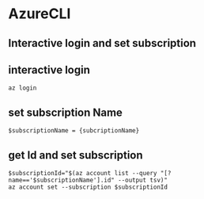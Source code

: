 # AzureCLI

## Interactive login and set subscription


## interactive login
```
az login
```

## set subscription Name
```
$subscriptionName = {subcriptionName}
```
## get Id and set subscription
```
$subscriptionId="$(az account list --query "[?name=='$subscriptionName'].id" --output tsv)"
az account set --subscription $subscriptionId
```
